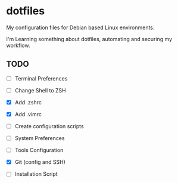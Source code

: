 # dotfiles
My configuration files for Debian based Linux environments.

I'm Learning something about dotfiles, automating and securing my workflow.


## TODO
- [ ] Terminal Preferences
- [ ] Change Shell to ZSH
- [x] Add .zshrc
- [x] Add .vimrc
- [ ] Create configuration scripts
- [ ] System Preferences
- [ ] Tools Configuration
- [x] Git (config and SSH)
- [ ] Installation Script

